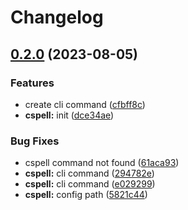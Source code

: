 # Changelog

## [0.2.0](https://github.com/nozomiishii/configs/compare/cspell-config-v0.1.10...cspell-config-v0.2.0) (2023-08-05)

### Features

- create cli command ([cfbff8c](https://github.com/nozomiishii/configs/commit/cfbff8cf3b9a4764460e2c4e7e0f5a0daaa94866))
- **cspell:** init ([dce34ae](https://github.com/nozomiishii/configs/commit/dce34ae70e09b7240264100ba35eeacaf0dfc0ed))

### Bug Fixes

- cspell command not found ([61aca93](https://github.com/nozomiishii/configs/commit/61aca93bd888adf80d7c8893bb6389e5e413d002))
- **cspell:** cli command ([294782e](https://github.com/nozomiishii/configs/commit/294782e28b5f4cacac5262cdc2d59e0941ddcb7f))
- **cspell:** cli command ([e029299](https://github.com/nozomiishii/configs/commit/e029299efa733a11ce89b035725171598ffed7d7))
- **cspell:** config path ([5821c44](https://github.com/nozomiishii/configs/commit/5821c44471e75d2b90c15380599cc60c4524946c))
